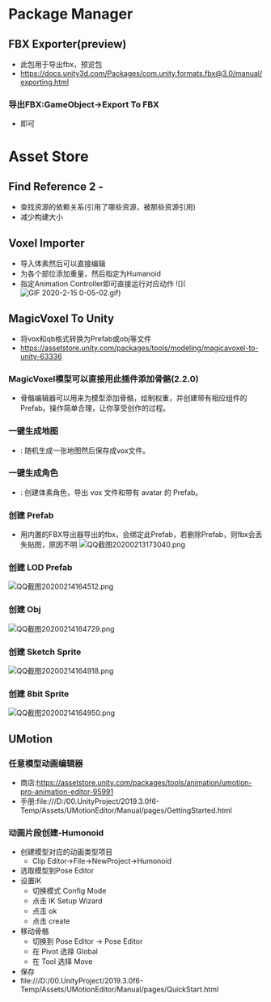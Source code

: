 # Package Manager
## FBX Exporter(preview)
* 此包用于导出fbx，预览包
* https://docs.unity3d.com/Packages/com.unity.formats.fbx@3.0/manual/exporting.html
### 导出FBX:GameObject->Export To FBX
* 即可
# Asset Store
## Find Reference 2 - 
* 查找资源的依赖关系(引用了哪些资源，被那些资源引用)
* 减少构建大小
## Voxel Importer
* 导入体素然后可以直接编辑
* 为各个部位添加重量，然后指定为Humanoid
* 指定Animation Controller即可直接运行对应动作
![](![GIF 2020-2-15 0-05-02.gif](https://i.loli.net/2020/02/15/TwgiYs7Xrp6hQOE.gif))  

## MagicVoxel To Unity
* 将vox和qb格式转换为Prefab或obj等文件
* https://assetstore.unity.com/packages/tools/modeling/magicavoxel-to-unity-63336
### MagicVoxel模型可以直接用此插件添加骨骼(2.2.0)
* 骨骼编辑器可以用来为模型添加骨骼，绘制权重，并创建带有相应组件的 Prefab。操作简单合理，让你享受创作的过程。

### 一键生成地图
* : 随机生成一张地图然后保存成vox文件。
### 一键生成角色
* : 创建体素角色，导出 vox 文件和带有 avatar 的 Prefab。

### 创建 Prefab
* 用内置的FBX导出器导出的fbx，会绑定此Prefab，若删除Prefab，则fbx会丢失贴图，原因不明
![QQ截图20200213173040.png](https://i.loli.net/2020/02/14/ihVtj7KxNXkR3yZ.png)
### 创建 LOD Prefab
![QQ截图20200214164512.png](https://i.loli.net/2020/02/14/LVMNGtzxvUc6hFg.png)  
### 创建 Obj
![QQ截图20200214164729.png](https://i.loli.net/2020/02/14/ihdsNVSy8C123D6.png)
### 创建 Sketch Sprite
![QQ截图20200214164918.png](https://i.loli.net/2020/02/14/mIMp4f31Ts8qtLY.png)
### 创建 8bit Sprite
![QQ截图20200214164950.png](https://i.loli.net/2020/02/14/lgQtbkws8PVBWi7.png)

## UMotion
### 任意模型动画编辑器
* 商店:https://assetstore.unity.com/packages/tools/animation/umotion-pro-animation-editor-95991  
* 手册:file:///D:/00.UnityProject/2019.3.0f6-Temp/Assets/UMotionEditor/Manual/pages/GettingStarted.html  

### 动画片段创建-Humonoid
* 创建模型对应的动画类型项目 
    * Clip Editor->File->NewProject->Humonoid
* 选取模型到Pose Editor  
* 设置IK
    * 切换模式 Config Mode
    * 点击 IK Setup Wizard
    * 点击 ok
    * 点击 create
* 移动骨骼
    * 切换到 Pose Editor -> Pose Editor
    * 在 Pivot 选择 Global
    * 在 Tool 选择 Move
* 保存
* file:///D:/00.UnityProject/2019.3.0f6-Temp/Assets/UMotionEditor/Manual/pages/QuickStart.html
